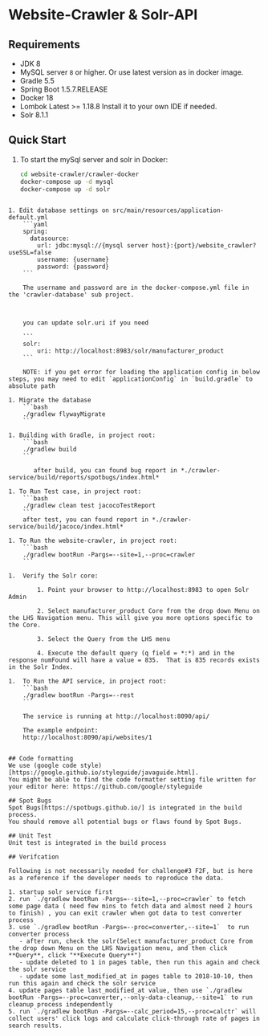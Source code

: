
# Website-Crawler & Solr-API 

## Requirements
* JDK 8
* MySQL server `8` or higher. Or use latest version as in docker image.
* Gradle 5.5
* Spring Boot 1.5.7.RELEASE
* Docker 18
* Lombok Latest >= 1.18.8 Install it to your own IDE if needed.
* Solr 8.1.1

## Quick Start

1. To start the mySql server and solr in Docker:
   ```bash
   cd website-crawler/crawler-docker
   docker-compose up -d mysql
   docker-compose up -d solr
```
   
1. Edit database settings on src/main/resources/application-default.yml
    ```yaml
    spring:
      datasource:
        url: jdbc:mysql://{mysql server host}:{port}/website_crawler?useSSL=false
        username: {username}
        password: {password}
    ```
    
    The username and password are in the docker-compose.yml file in the 'crawler-database' sub project.
    
    

    you can update solr.uri if you need
    
    ```
    solr:
        uri: http://localhost:8983/solr/manufacturer_product
    ```

    NOTE: if you get error for loading the application config in below steps, you may need to edit `applicationConfig` in `build.gradle` to absolute path

1. Migrate the database
    ```bash
    ./gradlew flywayMigrate
    ```

1. Building with Gradle, in project root:
    ```bash
    ./gradlew build
    ```
    
       after build, you can found bug report in *./⁨crawler-service⁩/build⁩/⁨reports⁩/⁨spotbugs⁩/index.html*

1. To Run Test case, in project root:
    ```bash
    ./gradlew clean test jacocoTestReport
    ```
    after test, you can found report in *./crawler-service/build/jacoco/index.html*

1. To Run the website-crawler, in project root:
    ```bash
    ./gradlew bootRun -Pargs=--site=1,--proc=crawler
    ```

1.  Verify the Solr core:
  
		1. Point your browser to http://localhost:8983 to open Solr Admin
		
		2. Select manufacturer_product Core from the drop down Menu on the LHS Navigation menu. This will give you more options specific to the Core. 
		
		3. Select the Query from the LHS menu
		
		4. Execute the default query (q field = *:*) and in the response numFound will have a value = 835.  That is 835 records exists in the Solr Index. 
	
1.  To Run the API service, in project root:
    ```bash
    ./gradlew bootRun -Pargs=--rest
    ```

    The service is running at http://localhost:8090/api/

    The example endpoint:
    http://localhost:8090/api/websites/1


## Code formatting
We use (google code style)[https://google.github.io/styleguide/javaguide.html].  
You might be able to find the code formatter setting file written for your editor here: https://github.com/google/styleguide

## Spot Bugs
Spot Bugs[https://spotbugs.github.io/] is integrated in the build process.
You should remove all potential bugs or flaws found by Spot Bugs.

## Unit Test
Unit test is integrated in the build process

## Verifcation

Following is not necessarily needed for challenge#3 F2F, but is here as a reference if the developer needs to reproduce the data.

1. startup solr service first
2. run `./gradlew bootRun -Pargs=--site=1,--proc=crawler` to fetch some page data ( need few mins to fetch data and almost need 2 hours to finish) , you can exit crawler when got data to test converter process
3. use `./gradlew bootRun -Pargs=--proc=converter,--site=1`  to run converter process
   - after run, check the solr(Select manufacturer_product Core from the drop down Menu on the LHS Navigation menu, and then click **Query**, click "**Execute Query**")
   - update deleted to 1 in pages table, then run this again and check the solr service
   - update some last_modified_at in pages table to 2018-10-10, then run this again and check the solr service
4. update pages table last_modified_at value, then use `./gradlew bootRun -Pargs=--proc=converter,--only-data-cleanup,--site=1` to run cleanup process independently
5. run `./gradlew bootRun -Pargs=--calc_period=15,--proc=calctr` will collect users' click logs and calculate click-through rate of pages in search results. 
